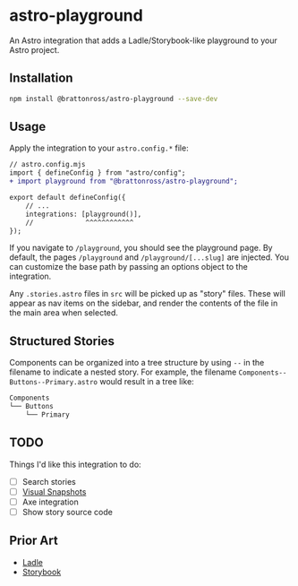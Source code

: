 # astro-playground

An Astro integration that adds a Ladle/Storybook-like playground to your Astro project.

## Installation

```sh
npm install @brattonross/astro-playground --save-dev
```

## Usage

Apply the integration to your `astro.config.*` file:

```diff lang="js" "playground()"
// astro.config.mjs
import { defineConfig } from "astro/config";
+ import playground from "@brattonross/astro-playground";

export default defineConfig({
    // ...
    integrations: [playground()],
    //             ^^^^^^^^^^^^
});
```

If you navigate to `/playground`, you should see the playground page. By default, the pages `/playground` and `/playground/[...slug]` are injected. You can customize the base path by passing an options object to the integration.

Any `.stories.astro` files in `src` will be picked up as "story" files. These will appear as nav items on the sidebar, and render the contents of the file in the main area when selected.

## Structured Stories

Components can be organized into a tree structure by using `--` in the filename to indicate a nested story. For example, the filename `Components--Buttons--Primary.astro` would result in a tree like:

```txt
Components
└── Buttons
    └── Primary
```

## TODO

Things I'd like this integration to do:

-   [ ] Search stories
-   [ ] [Visual Snapshots](https://ladle.dev/docs/visual-snapshots)
-   [ ] Axe integration
-   [ ] Show story source code

## Prior Art

-   [Ladle](https://github.com/tajo/ladle)
-   [Storybook](https://github.com/storybookjs/storybook)
